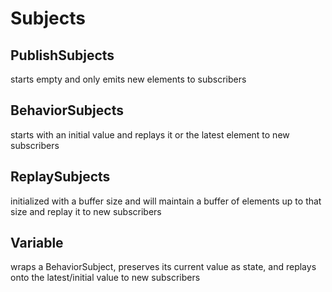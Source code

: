 # Subjects

## PublishSubjects
starts empty and only emits new elements to subscribers

## BehaviorSubjects
starts with an initial value and replays it or the latest element to new
subscribers

## ReplaySubjects
initialized with a buffer size and will maintain a buffer of elements up to that
size and replay it to new subscribers

## Variable
wraps a BehaviorSubject, preserves its current value as state, and replays onto
the latest/initial value to new subscribers
